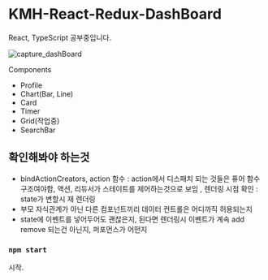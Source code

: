 # KMH-React-Redux-DashBoard

React, TypeScript 공부중입니다.

![capture_dashBoard](https://user-images.githubusercontent.com/42853144/143545765-b1ddd2c5-eca0-4598-9194-858eeff2ed3e.jpg)

Components
 - Profile
 - Chart(Bar, Line)
 - Card
 - Timer
 - Grid(작업중)
 - SearchBar

## 확인해봐야 하는것
 - bindActionCreators, action 함수 : action에서 디스패치 되는 것들은  퓨어 함수구조여야함, 액션, 리듀서가 스테이트를 제어하는것으로 보임 , 렌더링 시점 확인 : state가 변할시 재 렌더링
 - 부모 자식관계가 아닌 다른 컴포넌트끼리 데이터 컨트롤은 어디까직 허용되는지
 - state에 이벤트를 넣어두어도 괜찮은지, 된다면 렌더링시 이벤트가 계속 add remove 되는건 아닌지, 퍼포먼스가 어떤지

### `npm start`
시작.
